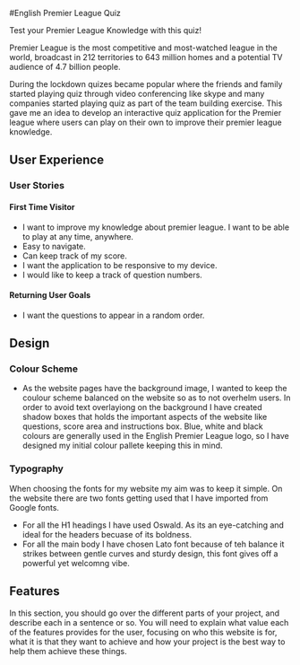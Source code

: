 #English Premier League Quiz

Test your Premier League Knowledge with this quiz!

Premier League is the most competitive and most-watched league in the world, broadcast in 212 territories to 643 million homes and a potential TV audience of 4.7 billion people.

During the lockdown quizes became popular where the friends and family started playing quiz through video conferencing like skype and many companies started playing quiz as part of the team building exercise. This gave me an idea to develop an interactive quiz application for the Premier league where users can play on their own to improve their premier league knowledge. 


## User Experience

### User Stories

#### First Time Visitor

* I want to improve my knowledge about premier league. I want to be able to play at any time, anywhere.
* Easy to navigate.
* Can keep track of my score.
* I want the application to be responsive to my device.
* I would like to keep a track of question numbers.

#### Returning User Goals

* I want the questions to appear in a random order.

## Design

### Colour Scheme

* As the website pages have the background image, I wanted to keep the coulour scheme balanced on the website so as to not overhelm users. In order to avoid text overlayiong on the background I have created shadow boxes that holds the important aspects of the website like questions, score area and instructions box. Blue, white and black colours are generally used in the English Premier League logo, so I have designed my initial colour pallete keeping this in mind. 

### Typography
When choosing the fonts for my website my aim was to keep it simple. On the website there are two fonts getting used that I have imported from Google fonts.

* For all the H1 headings I have used Oswald. As its an eye-catching and ideal for the headers becuase of its boldness.
* For all the main body I have chosen Lato font because of teh balance it strikes between gentle curves and sturdy design, this font gives off a powerful yet welcomng vibe.  

## Features 

In this section, you should go over the different parts of your project, and describe each in a sentence or so. You will need to explain what value each of the features provides for the user, focusing on who this website is for, what it is that they want to achieve and how your project is the best way to help them achieve these things.
